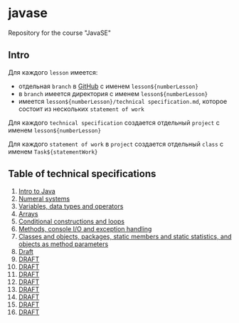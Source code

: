 # javase
Repository for the course "JavaSE"

## Intro
Для каждого `lesson` имеется:
- отдельная `branch` в [GitHub](https://github.com/rakavets/javaee) c именем `lesson${numberLesson}` 
- в `branch` имеется директория c именем `lesson${numberLesson}`
- имеется `lesson${numberLesson}/technical specification.md`, которое состоит из нескольких `statement of work`

Для каждого `technical specification` создается отдельный `project` с именем `lesson${numberLesson}`

Для каждого `statement of work` в `project` создается отдельный `class` с именем `Task${statementWork}`

## Table of technical specifications
1. [Intro to Java](https://github.com/rakavets/javase/blob/lesson1/lesson1/technical-specification.md)
1. [Numeral systems](https://github.com/rakavets/javase/blob/lesson2/lesson2/technical-specification.md)
1. [Variables, data types and operators](https://github.com/rakavets/javase/blob/lesson3/lesson3/technical-specification.md)
1. [Arrays](https://github.com/rakavets/javase/blob/lesson4/lesson4/technical-specification.md)
1. [Conditional constructions and loops](https://github.com/rakavets/javase/blob/lesson5/lesson5/technical-specification.md)
1. [Methods, console I/O and exception handling](https://github.com/rakavets/javase/blob/lesson6/lesson6/technical-specification.md)
1. [Classes and objects, packages, static members and static statistics, and objects as method parameters](https://github.com/rakavets/javase/blob/lesson7/lesson7/technical-specification.md)
1. [Draft](https://github.com/rakavets/javase/blob/lesson8/lesson8/technical-specification.md)
1. [DRAFT](https://github.com/rakavets/javase/blob/lesson9/lesson9/technical-specification.md)
1. [DRAFT](https://github.com/rakavets/javase/blob/lesson10/lesson10/technical-specification.md)
1. [DRAFT](https://github.com/rakavets/javase/blob/lesson11/lesson11/technical-specification.md)
1. [DRAFT](https://github.com/rakavets/javase/blob/lesson12/lesson12/technical-specification.md)
1. [DRAFT](https://github.com/rakavets/javase/blob/lesson13/lesson13/technical-specification.md)
1. [DRAFT](https://github.com/rakavets/javase/blob/lesson14/lesson14/technical-specification.md)
1. [DRAFT](https://github.com/rakavets/javase/blob/lesson15/lesson15/technical-specification.md)
1. [DRAFT](https://github.com/rakavets/javase/blob/lesson16/lesson16/technical-specification.md)